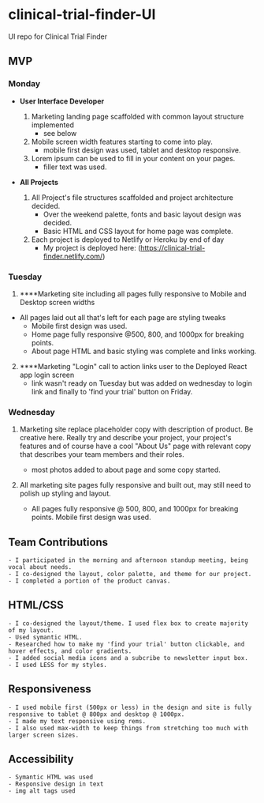 # clinical-trial-finder-UI
UI repo for Clinical Trial Finder
## MVP
### Monday
- **User Interface Developer**
    1. Marketing landing page scaffolded with common layout structure implemented
        - see below
    2. Mobile screen width features starting to come into play.
        - mobile first design was used, tablet and desktop responsive.
    3. Lorem ipsum can be used to fill in your content on your pages. 
        - filler text was used.
       
- **All Projects**
    1. All Project's file structures scaffolded and project architecture decided.
        - Over the weekend palette, fonts and basic layout design was decided.
        - Basic HTML and CSS layout for home page was complete.
    2. Each project is deployed to Netlify or Heroku by end of day
        - My project is deployed here: (https://clinical-trial-finder.netlify.com/)

### Tuesday
1. ****Marketing site including all pages fully responsive to Mobile and Desktop screen widths
- All pages laid out all that's left for each page are styling tweaks
    - Mobile first design was used.
    - Home page fully responsive @500, 800, and 1000px for breaking points.
    - About page HTML and basic styling was complete and links working.

2. ****Marketing "Login" call to action links user to the Deployed React app login screen
    - link wasn't ready on Tuesday but was added on wednesday to login link and finally to 'find your trial' button on Friday.

### Wednesday
1.  Marketing site replace placeholder copy with description of product. Be creative here. Really try and describe your project, your project's features and of course have a cool "About Us" page with relevant copy that describes your team members and their roles.

    - most photos added to about page and some copy started.

2. All marketing site pages fully responsive and built out, may still need to polish up styling and layout.

    - All pages fully responsive @ 500, 800, and 1000px for breaking points. Mobile first design was used.

## Team Contributions
    - I participated in the morning and afternoon standup meeting, being vocal about needs.
    - I co-designed the layout, color palette, and theme for our project.
    - I completed a portion of the product canvas.

## HTML/CSS
    - I co-designed the layout/theme. I used flex box to create majority of my layout.
    - Used symantic HTML.
    - Researched how to make my 'find your trial' button clickable, and hover effects, and color gradients.
    - I added social media icons and a subcribe to newsletter input box.
    - I used LESS for my styles.

## Responsiveness
    - I used mobile first (500px or less) in the design and site is fully responsive to tablet @ 800px and desktop @ 1000px. 
    - I made my text responsive using rems.
    - I also used max-width to keep things from stretching too much with larger screen sizes.

## Accessibility
    - Symantic HTML was used
    - Responsive design in text
    - img alt tags used




